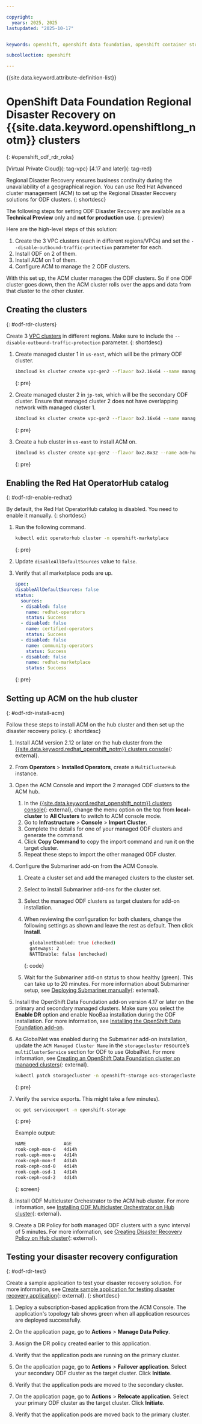 ```yaml
---

copyright:
  years: 2025, 2025
lastupdated: "2025-10-17"


keywords: openshift, openshift data foundation, openshift container storage, disaster recovery

subcollection: openshift

---
```



{{site.data.keyword.attribute-definition-list}}




# OpenShift Data Foundation Regional Disaster Recovery on {{site.data.keyword.openshiftlong_notm}} clusters
{: #openshift_odf_rdr_roks}

[Virtual Private Cloud]{: tag-vpc}
[4.17 and later]{: tag-red}

Regional Disaster Recovery ensures business continuity during the unavailability of a geographical region. You can use Red Hat Advanced cluster management (ACM) to set up the Regional Disaster Recovery solutions for ODF clusters.
{: shortdesc}

The following steps for setting ODF Disaster Recovery are available as a **Technical Preview** only and **not for production use**.
{: preview}


Here are the high-level steps of this solution:
1. Create the 3 VPC clusters (each in different regions/VPCs) and set the `--disable-outbound-traffic-protection` parameter for each.
1. Install ODF on 2 of them.
1. Install ACM on 1 of them.
1. Configure ACM to manage the 2 ODF clusters.

With this set up, the ACM cluster manages the ODF clusters. So if one ODF cluster goes down, then the ACM cluster rolls over the apps and data from that cluster to the other cluster.

## Creating the clusters
{: #odf-rdr-clusters}

Create 3 [VPC clusters](/docs/openshift?topic=openshift-clusters) in different regions. Make sure to include the `--disable-outbound-traffic-protection` parameter. 
{: shortdesc} 

1. Create managed cluster 1 in `us-east`, which will be the primary ODF cluster.
    ```sh
    ibmcloud ks cluster create vpc-gen2 --flavor bx2.16x64 --name managed-cluster-1-dr-odf --subnet-id 0767-5c97dd71-95e7-4f26-a31b-e2c7a8ad16f7 --vpc-id r014-8ac09b7e-99d0-460d-96bf-2dfe3eac1041 --zone us-east-2  --version 4.17.10_openshift --workers 3 --cos-instance crn:v1:bluemix:public:cloud-object-storage:global:a/c468d8824937fecd8a0860fe0f379bf9:3887cefc-edcc-48df-a05e-ac3f02df10d5:: --disable-outbound-traffic-protection
    ```
    {: pre}

1. Create managed cluster 2 in `jp-tok`, which will be the secondary ODF cluster. Ensure that managed cluster 2 does not have overlapping network with managed cluster 1.
    ```sh
    ibmcloud ks cluster create vpc-gen2 --flavor bx2.16x64 --name managed-cluster-2-dr-odf --subnet-id 02e7-4f2da612-6327-4968-88db-41d92c3e9c1b --vpc-id r022-fd23415e-fab0-42b1-b6da-567cc6f3df0c --zone jp-tok-1 --version 4.17.10_openshift  --workers 3 --cos-instance crn:v1:bluemix:public:cloud-object-storage:global:a/c468d8824937fecd8a0860fe0f379bf9:3887cefc-edcc-48df-a05e-ac3f02df10d5:: --disable-outbound-traffic-protection
    ```
    {: pre}

1. Create a hub cluster in `us-east` to install ACM on.
    ```sh
    ibmcloud ks cluster create vpc-gen2 --flavor bx2.8x32 --name acm-hub-cluster-dr-odf --subnet-id 0767-5c97dd71-95e7-4f26-a31b-e2c7a8ad16f7 --vpc-id r014-8ac09b7e-99d0-460d-96bf-2dfe3eac1041 --zone us-east-2 --version 4.17.10_openshift --workers 3 --cos-instance crn:v1:bluemix:public :cloud-object-storage:global:a/c468d8824937fecd8a0860fe0f379bf9:3887cefc-edcc-48df-a05e-ac3f02df10d5:: --disable-outbound-traffic-protection
    ```
    {: pre}

## Enabling the Red Hat OperatorHub catalog
{: #odf-rdr-enable-redhat}

By default, the Red Hat OperatorHub catalog is disabled. You need to enable it manually.
{: shortdesc}

1. Run the following command.
    ```sh
    kubectl edit operatorhub cluster -n openshift-marketplace
    ```
    {: pre}

1. Update `disableAllDefaultSources` value to `false`.

1. Verify that all marketplace pods are up.
    ```yaml
    spec:
    disableAllDefaultSources: false
    status:
      sources:
      - disabled: false
        name: redhat-operators
        status: Success
      - disabled: false
        name: certified-operators
        status: Success
      - disabled: false
        name: community-operators
        status: Success
      - disabled: false
        name: redhat-marketplace
        status: Success
    ```
    {: pre}   

## Setting up ACM on the hub cluster
{: #odf-rdr-install-acm}

Follow these steps to install ACM on the hub cluster and then set up the disaster recovery policy.
{: shortdesc}





1. Install ACM version 2.12 or later on the hub cluster from the [{{site.data.keyword.redhat_openshift_notm}} clusters console](https://cloud.ibm.com/kubernetes/clusters?platformType=openshift){: external}.
  

1. From **Operators** > **Installed Operators**, create a `MultiClusterHub` instance.
  
1. Open the ACM Console and import the 2 managed ODF clusters to the ACM hub.
      
      1. In the [{{site.data.keyword.redhat_openshift_notm}} clusters console](https://cloud.ibm.com/kubernetes/clusters?platformType=openshift){: external}, change the menu option on the top from **local-cluster** to **All Clusters** to switch to ACM console mode.
      1. Go to **Infrastructure** > **Console** > **Import Cluster**.
      1. Complete the details for one of your managed ODF clusters and generate the command. 
      1. Click **Copy Command** to copy the import command and run it on the target cluster.
      1. Repeat these steps to import the other managed ODF cluster.

1. Configure the Submariner add-on from the ACM Console.

     1. Create a cluster set and add the managed clusters to the cluster set.
     1. Select to install Submariner add-ons for the cluster set.
     1. Select the managed ODF clusters as target clusters for add-on installation. 
     1. When reviewing the configuration for both clusters, change the following settings as shown and leave the rest as default. Then click **Install**.
        ```sh
          globalnetEnabled: true (checked)
          gateways: 2
          NATTEnable: false (unchecked)
        ```
        {: code}
        
     1. Wait for the Submariner add-on status to show healthy (green). This can take up to 20 minutes. For more information about Submariner setup, see [Deploying Submariner manually](https://docs.redhat.com/en/documentation/red_hat_advanced_cluster_management_for_kubernetes/2.11/html/networking/networking#deploying-submariner-manually){: external}.

1. Install the OpenShift Data Foundation add-on version 4.17 or later on the primary and secondary managed clusters. Make sure you select the **Enable DR** option and enable NooBaa installation during the ODF installation. For more information, see [Installing the OpenShift Data Foundation add-on](/docs/openshift?topic=openshift-deploy-odf-vpc#install-odf-console-vpc).

1. As GlobalNet was enabled during the Submariner add-on installation, update the `ACM Managed Cluster Name` in the `storagecluster` resource’s `multiClusterService` section for ODF to use GlobalNet. For more information, see [Creating an OpenShift Data Foundation cluster on managed clusters](https://docs.redhat.com/documentation/red_hat_openshift_data_foundation/4.17/html/configuring_openshift_data_foundation_disaster_recovery_for_openshift_workloads/rdr-solution#creating-odf-cluster-on-managed-clusters_rdr){: external}.
    ```sh
    kubectl patch storagecluster -n openshift-storage ocs-storagecluster --type merge -p'{"spec":{"network":{"multiClusterService":{"clusterID":"managed-cluster-1-dr-odf","enabled":true}}}}’
    ```
    {: pre}

1. Verify the service exports. This might take a few minutes).
    ```sh
    oc get serviceexport -n openshift-storage
    ```
    {: pre}   

    Example output:   
    ```sh
    NAME              AGE
    rook-ceph-mon-d   4d14h
    rook-ceph-mon-e   4d14h
    rook-ceph-mon-f   4d14h
    rook-ceph-osd-0   4d14h
    rook-ceph-osd-1   4d14h
    rook-ceph-osd-2   4d14h
    ```
    {: screen} 

1. Install ODF Multicluster Orchestrator to the ACM hub cluster. For more information, see [Installing ODF Multicluster Orchestrator on Hub cluster](https://docs.redhat.com/documentation/red_hat_openshift_data_foundation/4.16/html-single/configuring_openshift_data_foundation_disaster_recovery_for_openshift_workloads/index#installing-odf-multicluster-orchestrator_rdr){: external}.
  
1. Create a DR Policy for both managed ODF clusters with a sync interval of 5 minutes. For more information, see [Creating Disaster Recovery Policy on Hub cluster](https://docs.redhat.com/en/documentation/red_hat_openshift_data_foundation/4.16/html-single/configuring_openshift_data_foundation_disaster_recovery_for_openshift_workloads/index?extIdCarryOver=true&sc_cid=701f2000001OH7EAAW#creating-disaster-recovery-policy-on-hub-cluster_rdr){: external}. 
  
## Testing your disaster recovery configuration
{: #odf-rdr-test}

Create a sample application to test your disaster recovery solution. For more information, see [Create sample application for testing disaster recovery application](https://docs.redhat.com/documentation/red_hat_openshift_data_foundation/4.16/html-single/configuring_openshift_data_foundation_disaster_recovery_for_openshift_workloads/index#create-sample-application-for-testing-mdrsolution_manage-rdr){: external}.
{: shortdesc}
  
1. Deploy a subscription-based application from the ACM Console. The application's topology tab shows green when all application resources are deployed successfully.
  
1. On the application page, go to **Actions** > **Manage Data Policy**.

1. Assign the DR policy created earlier to this application.

1. Verify that the application pods are running on the primary cluster.

1. On the application page, go to **Actions** > **Failover application**. Select your secondary ODF cluster as the target cluster. Click **Initiate**.

1. Verify that the application pods are moved to the secondary cluster.

1. On the application page, go to **Actions** > **Relocate application**. Select your primary ODF cluster as the target cluster. Click **Initiate**.

1. Verify that the application pods are moved back to the primary cluster.
        
